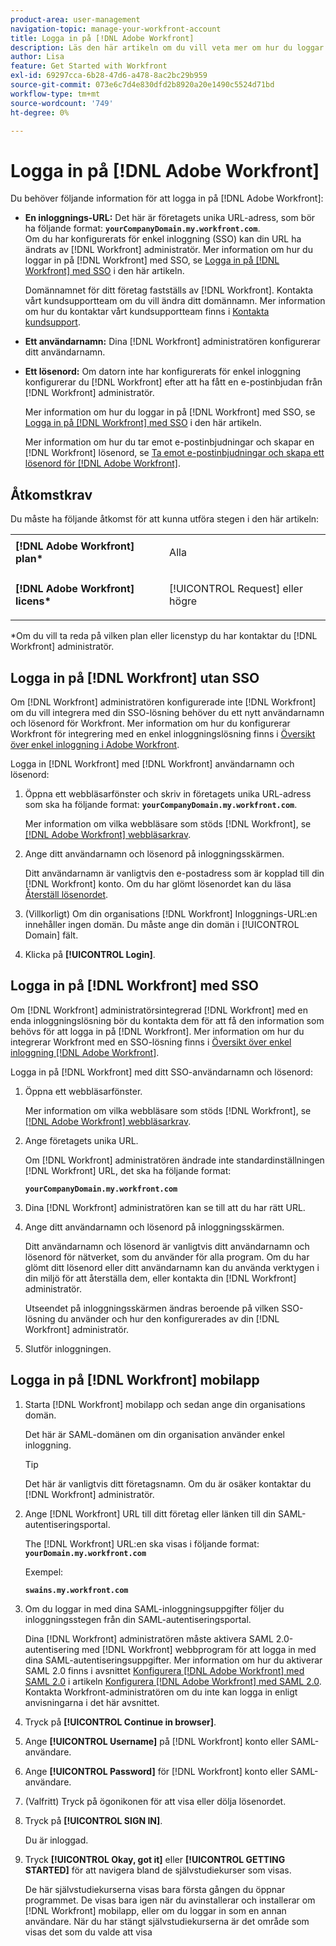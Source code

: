 ```yaml
---
product-area: user-management
navigation-topic: manage-your-workfront-account
title: Logga in på [!DNL Adobe Workfront]
description: Läs den här artikeln om du vill veta mer om hur du loggar in på Workfront.
author: Lisa
feature: Get Started with Workfront
exl-id: 69297cca-6b28-47d6-a478-8ac2bc29b959
source-git-commit: 073e6c7d4e830dfd2b8920a20e1490c5524d71bd
workflow-type: tm+mt
source-wordcount: '749'
ht-degree: 0%

---
```


# Logga in på [!DNL Adobe Workfront]

Du behöver följande information för att logga in på [!DNL Adobe Workfront]:

* **En inloggnings-URL:** Det här är företagets unika URL-adress, som bör ha följande format: **`yourCompanyDomain.my.workfront.com`**.\
   Om du har konfigurerats för enkel inloggning (SSO) kan din URL ha ändrats av [!DNL Workfront] administratör. Mer information om hur du loggar in på [!DNL Workfront] med SSO, se [Logga in på [!DNL Workfront] med SSO](#log-in-to-workfront-with-sso) i den här artikeln.

   Domännamnet för ditt företag fastställs av [!DNL Workfront]. Kontakta vårt kundsupportteam om du vill ändra ditt domännamn. Mer information om hur du kontaktar vårt kundsupportteam finns i [Kontakta kundsupport](../../../workfront-basics/tips-tricks-and-troubleshooting/contact-customer-support.md).

* **Ett användarnamn:** Dina [!DNL Workfront] administratören konfigurerar ditt användarnamn.
* **Ett lösenord:** Om datorn inte har konfigurerats för enkel inloggning konfigurerar du [!DNL Workfront] efter att ha fått en e-postinbjudan från [!DNL Workfront] administratör.

   Mer information om hur du loggar in på [!DNL Workfront] med SSO, se [Logga in på [!DNL Workfront] med SSO](#log-in-to-workfront-with-sso) i den här artikeln.

   Mer information om hur du tar emot e-postinbjudningar och skapar en [!DNL Workfront] lösenord, se [Ta emot e-postinbjudningar och skapa ett lösenord för [!DNL Adobe Workfront]](../../../workfront-basics/manage-your-account-and-profile/managing-your-workfront-account/receive-email-invitations.md).

## Åtkomstkrav

Du måste ha följande åtkomst för att kunna utföra stegen i den här artikeln:

<table style="table-layout:auto"> 
 <col> 
 </col> 
 <col> 
 </col> 
 <tbody> 
  <tr> 
   <td role="rowheader"><strong>[!DNL Adobe Workfront] plan*</strong></td> 
   <td> <p>Alla</p> </td> 
  </tr> 
  <tr> 
   <td role="rowheader"><strong>[!DNL Adobe Workfront] licens*</strong></td> 
   <td> <p>[!UICONTROL Request] eller högre</p> </td> 
  </tr> 
 </tbody> 
</table>

&#42;Om du vill ta reda på vilken plan eller licenstyp du har kontaktar du [!DNL Workfront] administratör.

## Logga in på [!DNL Workfront] utan SSO

Om [!DNL Workfront] administratören konfigurerade inte [!DNL Workfront] om du vill integrera med din SSO-lösning behöver du ett nytt användarnamn och lösenord för Workfront. Mer information om hur du konfigurerar Workfront för integrering med en enkel inloggningslösning finns i [Översikt över enkel inloggning i Adobe Workfront](../../../administration-and-setup/add-users/single-sign-on/sso-in-workfront.md).

Logga in [!DNL Workfront] med [!DNL Workfront] användarnamn och lösenord:

1. Öppna ett webbläsarfönster och skriv in företagets unika URL-adress som ska ha följande format: **`yourCompanyDomain.my.workfront.com`**.

   Mer information om vilka webbläsare som stöds [!DNL Workfront], se [[!DNL Adobe Workfront] webbläsarkrav](../../../workfront-basics/workfront-browser-requirements.md).

1. Ange ditt användarnamn och lösenord på inloggningsskärmen.

   Ditt användarnamn är vanligtvis den e-postadress som är kopplad till din [!DNL Workfront] konto. Om du har glömt lösenordet kan du läsa [Återställ lösenordet](../../../workfront-basics/manage-your-account-and-profile/managing-your-workfront-account/reset-your-password.md).

1. (Villkorligt) Om din organisations [!DNL Workfront] Inloggnings-URL:en innehåller ingen domän. Du måste ange din domän i [!UICONTROL Domain] fält.
1. Klicka på **[!UICONTROL Login]**.

## Logga in på [!DNL Workfront] med SSO

Om [!DNL Workfront] administratörsintegrerad [!DNL Workfront] med en enda inloggningslösning bör du kontakta dem för att få den information som behövs för att logga in på [!DNL Workfront]. Mer information om hur du integrerar Workfront med en SSO-lösning finns i [Översikt över enkel inloggning [!DNL Adobe Workfront]](../../../administration-and-setup/add-users/single-sign-on/sso-in-workfront.md).

Logga in på [!DNL Workfront] med ditt SSO-användarnamn och lösenord:

1. Öppna ett webbläsarfönster.

   Mer information om vilka webbläsare som stöds [!DNL Workfront], se [[!DNL Adobe Workfront] webbläsarkrav](../../../workfront-basics/workfront-browser-requirements.md).

1. Ange företagets unika URL.

   Om [!DNL Workfront] administratören ändrade inte standardinställningen [!DNL Workfront] URL, det ska ha följande format:

   **`yourCompanyDomain.my.workfront.com`**

1. Dina [!DNL Workfront] administratören kan se till att du har rätt URL.
1. Ange ditt användarnamn och lösenord på inloggningsskärmen.

   Ditt användarnamn och lösenord är vanligtvis ditt användarnamn och lösenord för nätverket, som du använder för alla program. Om du har glömt ditt lösenord eller ditt användarnamn kan du använda verktygen i din miljö för att återställa dem, eller kontakta din [!DNL Workfront] administratör.

   Utseendet på inloggningsskärmen ändras beroende på vilken SSO-lösning du använder och hur den konfigurerades av din [!DNL Workfront] administratör.

1. Slutför inloggningen.

## Logga in på [!DNL Workfront] mobilapp

1. Starta [!DNL Workfront] mobilapp och sedan ange din organisations domän.

   Det här är SAML-domänen om din organisation använder enkel inloggning.

   >[!TIP]
   >
   >Det här är vanligtvis ditt företagsnamn. Om du är osäker kontaktar du [!DNL Workfront] administratör.

1. Ange [!DNL Workfront] URL till ditt företag eller länken till din SAML-autentiseringsportal.

   The [!DNL Workfront] URL:en ska visas i följande format:
   **`yourDomain.my.workfront.com`**

   Exempel:

   **`swains.my.workfront.com`**

1. Om du loggar in med dina SAML-inloggningsuppgifter följer du inloggningsstegen från din SAML-autentiseringsportal.

   Dina [!DNL Workfront] administratören måste aktivera SAML 2.0-autentisering med [!DNL Workfront] webbprogram för att logga in med dina SAML-autentiseringsuppgifter. Mer information om hur du aktiverar SAML 2.0 finns i avsnittet [Konfigurera [!DNL Adobe Workfront] med SAML 2.0](../../../administration-and-setup/add-users/single-sign-on/configure-workfront-saml-2.md#saml-with-workfront-web-app) i artikeln [Konfigurera [!DNL Adobe Workfront] med SAML 2.0](../../../administration-and-setup/add-users/single-sign-on/configure-workfront-saml-2.md). Kontakta Workfront-administratören om du inte kan logga in enligt anvisningarna i det här avsnittet.

1. Tryck på **[!UICONTROL Continue in browser]**.
1. Ange **[!UICONTROL Username]** på [!DNL Workfront] konto eller SAML-användare.
1. Ange **[!UICONTROL Password]** för [!DNL Workfront] konto eller SAML-användare.
1. (Valfritt) Tryck på ögonikonen för att visa eller dölja lösenordet.
1. Tryck på **[!UICONTROL SIGN IN]**.

   Du är inloggad.

1. Tryck **[!UICONTROL Okay, got it]** eller **[!UICONTROL GETTING STARTED]** för att navigera bland de självstudiekurser som visas.

   De här självstudiekurserna visas bara första gången du öppnar programmet. De visas bara igen när du avinstallerar och installerar om [!DNL Workfront] mobilapp, eller om du loggar in som en annan användare. När du har stängt självstudiekurserna är det område som visas det som du valde att visa
